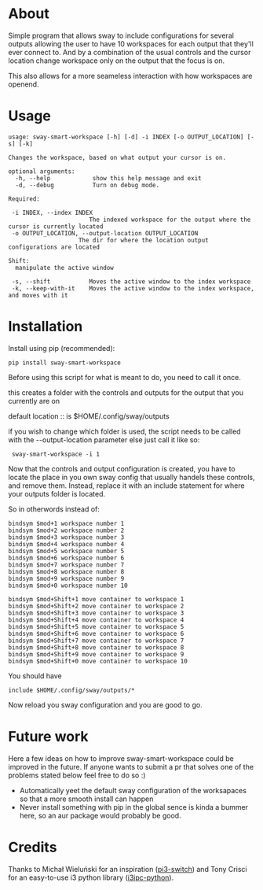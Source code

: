 About
=====

Simple program that allows sway to include configurations for several outputs allowing the user to have 10 workspaces for each output that they'll ever connect to. And by a combination of the usual controls and the cursor location change workspace only on the output that the focus is on.

This also allows for a more seameless interaction with how workspaces are openend.

Usage
=====
    usage: sway-smart-workspace [-h] [-d] -i INDEX [-o OUTPUT_LOCATION] [-s] [-k]
    
    Changes the workspace, based on what output your cursor is on.

    optional arguments:
      -h, --help            show this help message and exit
      -d, --debug           Turn on debug mode.
   
    Required:
   
     -i INDEX, --index INDEX
                           The indexed workspace for the output where the cursor is currently located
     -o OUTPUT_LOCATION, --output-location OUTPUT_LOCATION
                        The dir for where the location output configurations are located
  
    Shift:
      manipulate the active window
   
     -s, --shift           Moves the active window to the index workspace
     -k, --keep-with-it    Moves the active window to the index workspace, and moves with it
     
Installation
============

Install using pip (recommended):

    pip install sway-smart-workspace

Before using this script for what is meant to do, you need to call it once.

this creates a folder with the controls and outputs for the output that you currently are on

default location :: is \$HOME/.config/sway/outputs

if you wish to change which folder is used, the script needs to be called with the --output-location parameter else just call it like so:

     sway-smart-workspace -i 1

Now that the controls and output configuration is created, you have to locate the place in you own sway config that usually handels these controls, and remove them. Instead, replace it with an include statement for where your outputs folder is located.

So in otherwords instead of:

    bindsym $mod+1 workspace number 1
    bindsym $mod+2 workspace number 2
    bindsym $mod+3 workspace number 3
    bindsym $mod+4 workspace number 4
    bindsym $mod+5 workspace number 5
    bindsym $mod+6 workspace number 6
    bindsym $mod+7 workspace number 7
    bindsym $mod+8 workspace number 8
    bindsym $mod+9 workspace number 9
    bindsym $mod+0 workspace number 10

    bindsym $mod+Shift+1 move container to workspace 1
    bindsym $mod+Shift+2 move container to workspace 2
    bindsym $mod+Shift+3 move container to workspace 3
    bindsym $mod+Shift+4 move container to workspace 4
    bindsym $mod+Shift+5 move container to workspace 5
    bindsym $mod+Shift+6 move container to workspace 6
    bindsym $mod+Shift+7 move container to workspace 7
    bindsym $mod+Shift+8 move container to workspace 8
    bindsym $mod+Shift+9 move container to workspace 9
    bindsym $mod+Shift+0 move container to workspace 10

You should have

    include $HOME/.config/sway/outputs/*

Now reload you sway configuration and you are good to go.

Future work
===========

Here a few ideas on how to improve sway-smart-workspace could be improved in the future. If anyone wants to submit a pr that solves one of the problems stated below feel free to do so :)

-   Automatically yeet the default sway configuration of the worksapaces so that a more smooth install can happen
-   Never install something with pip in the global sence is kinda a bummer here, so an aur package would probably be good.

Credits
=======

Thanks to Michał Wieluński for an inspiration ([pi3-switch](https://github.com/landmaj/pi3-switch)) and Tony Crisci for an easy-to-use i3 python library ([i3ipc-python](https://github.com/acrisci/i3ipc-python)).
